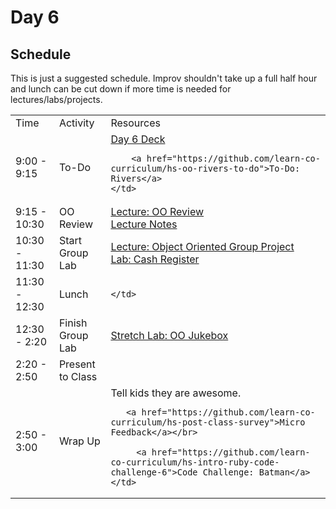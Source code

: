 # Day 6

## Schedule

This is just a suggested schedule. Improv shouldn't take up a full half hour and lunch can be cut down if more time is needed for lectures/labs/projects.

<table>
	<tr>
	  <td>Time</td>
	  <td>Activity</td>
	  <td>Resources</td>
	</tr>
	<tr>
    <td>9:00 - 9:15</td>
    <td>To-Do</td>
    <td>
        <a href="https://docs.google.com/presentation/d/1LJMche3oKe13AkUeAhJUXoBKJVF3XPveFdmMJI9WMH4/edit#slide=id.g3f8078aae_018">Day 6 Deck</a></br>

        <a href="https://github.com/learn-co-curriculum/hs-oo-rivers-to-do">To-Do: Rivers</a>
    </td>
  </tr>
  <tr>
    <td>9:15 - 10:30</td>
    <td>OO Review</td>
    <td>
    <a href="lectures/oo-review/LECTURE.md">Lecture: OO Review</a></br>
    <a href="lectures/oo-review">Lecture Notes</a></br>
    </td>
  </tr>
  <tr>
    <td>10:30 - 11:30</td>
    <td>Start Group Lab</td>
    <td>
      <a href="lectures/object-oriented-group-project">Lecture: Object Oriented Group Project</a></br>
		 	<a href="https://github.com/learn-co-curriculum/hs-oo-cash-register">Lab: Cash Register</a>
    </td>
  </tr>
  <tr>
    <td>11:30 - 12:30</td>
    <td>Lunch</td>
    <td>
       
   	</td>
  </tr>
  <tr>
    <td>12:30 - 2:20</td>
    <td>Finish Group Lab</td>
    <td>
       <a href="https://github.com/learn-co-curriculum/oo-jukebox">Stretch Lab: OO Jukebox</a>
   	</td>
  </tr>
   <tr>
    <td>2:20 - 2:50</td>
    <td>Present to Class</td>
    <td>
   </td>
  </tr>
  <tr>
    <td>2:50 - 3:00</td>
    <td>Wrap Up</td>
    <td>
       Tell kids they are awesome.</br>

       <a href="https://github.com/learn-co-curriculum/hs-post-class-survey">Micro Feedback</a></br>

	     <a href="https://github.com/learn-co-curriculum/hs-intro-ruby-code-challenge-6">Code Challenge: Batman</a>
   	</td>
  </tr>

</table>

